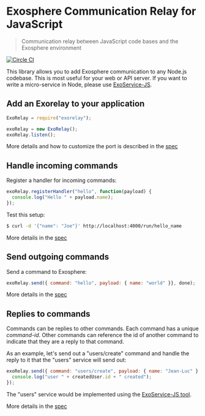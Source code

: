 # Exosphere Communication Relay for JavaScript

> Communication relay between JavaScript code bases and the Exosphere environment

[![Circle CI](https://circleci.com/gh/Originate/exorelay-js.svg?style=shield&circle-token=012a2c6405c702e0a8271de804eed0c4c179772f)](https://circleci.com/gh/Originate/exorelay-js)

This library allows you to add Exosphere communication to any Node.js codebase.
This is most useful for your web or API server.
If you want to write a micro-service in Node,
please use [ExoService-JS](https://github.com/Originate/exoservice-js).


## Add an Exorelay to your application

```javascript
ExoRelay = require("exorelay");

exoRelay = new ExoRelay();
exoRelay.listen();
```

More details and how to customize the port is described in the [spec](features/listen.feature)


## Handle incoming commands

Register a handler for incoming commands:

```javascript
exoRelay.registerHandler("hello", function(payload) {
  console.log("Hello " + payload.name);
});
```

Test this setup:

```bash
$ curl -d '{"name": "Joe"}' http://localhost:4000/run/hello_name
```

More details in the [spec](features/receiving-commands.feature)


## Send outgoing commands

Send a command to Exosphere:

```javascript
exoRelay.send({ command: "hello", payload: { name: "world" }}, done);
```

More details in the [spec](features/sending-commands.feature)


## Replies to commands

Commands can be replies to other commands.
Each command has a unique _command-id_.
Other commands can reference the id of another command
to indicate that they are a reply to that command.

As an example, let's send out a "users/create" command and handle
the reply to it that the "users" service will send out:

```javascript
exoRelay.send({ command: "users/create", payload: { name: "Jean-Luc" } }, function(createdUser) {
  console.log("user " + createdUser.id + " created");
});
```

The "users" service would be implemented using the
[ExoService-JS tool](https://github.com/Originate/exoservice-js).

More details in the [spec](features/sending-commands.feature)
